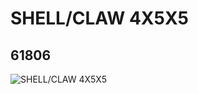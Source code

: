 # SHELL/CLAW 4X5X5
## 61806
![SHELL/CLAW 4X5X5](https://lc-www-live-s.legocdn.com/media/bricks/5/2/4525717.jpg)